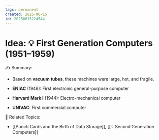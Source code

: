 ```yaml
---
tags: permanent
created: 2025-06-15
id: 20250615224544
---
```


# Idea: 💡 First Generation Computers (1951–1959)

✍ Summary:
- Based on **vacuum tubes**, these machines were large, hot, and fragile.

- **ENIAC** (1946): First electronic general-purpose computer
    
- **Harvard Mark I** (1944): Electro-mechanical computer
    
- **UNIVAC**: First commercial computer


👀 Related Topics:
- [[Punch Cards and the Birth of Data Storage]], [[💡 Second Generation Computers]]
